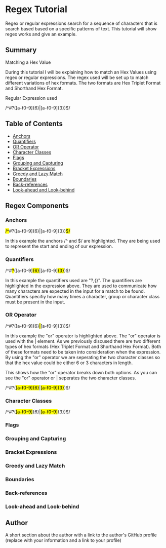 # Regex Tutorial

Regex or regular expressions search for a sequence of characters that is search based based on a specific patterns of text. This tutorial will show regex works and give an example.

## Summary

Matching a Hex Value

During this tutorial I will be explaining how to match an Hex Values using regex or regular expressions. The regex used will be set up to match different variations of hex formats. The two formats are Hex Triplet Format and Shorthand Hex Format.

Regular Expression used

/^#?([a-f0-9]{6}|[a-f0-9]{3})$/

## Table of Contents

- [Anchors](#anchors)
- [Quantifiers](#quantifiers)
- [OR Operator](#or-operator)
- [Character Classes](#character-classes)
- [Flags](#flags)
- [Grouping and Capturing](#grouping-and-capturing)
- [Bracket Expressions](#bracket-expressions)
- [Greedy and Lazy Match](#greedy-and-lazy-match)
- [Boundaries](#boundaries)
- [Back-references](#back-references)
- [Look-ahead and Look-behind](#look-ahead-and-look-behind)

## Regex Components

### Anchors

<mark>/^</mark>#?([a-f0-9]{6}|[a-f0-9]{3})<mark>$/</mark>

In this example the anchors /^ and $/ are highlighted. They are being used to represent the start and ending of our expression. 


### Quantifiers

/^#<mark>?</mark>([a-f0-9]<mark>{6}</mark>|[a-f0-9]<mark>{3}</mark>)$/

In this example the quantifiers used are "?,{}". The quantifiers are highlighted in the expression above. They are used to communicate how many characters are expected in the input for a match to be found. Quantifiers specifiy how many times a character, group or character class must be present in the input. 


### OR Operator

/^#?([a-f0-9]{6}<mark>|</mark>[a-f0-9]{3})$/

In this example the "or" operator is highlighted above. The "or" operator is used with the | element. As we previously discused there are two different types of hex formats (Hex Triplet Format and Shorthand Hex Format). Both of these formats need to be taken into consideration when the expression. By using the "or" operator we are seperating the two character classes so that the hex value could be either 6 or 3 characters in length.

This shows how the "or" operator breaks down both options. As you can see the "or" operator or | seperates the two character classes. 

/^#?(<mark>[a-f0-9]{6}</mark>|<mark>[a-f0-9]{3}</mark>)$/


### Character Classes

/^#?(<mark>[a-f0-9]</mark>{6}|<mark>[a-f0-9]</mark>{3})$/



### Flags

### Grouping and Capturing

### Bracket Expressions

### Greedy and Lazy Match

### Boundaries

### Back-references

### Look-ahead and Look-behind

## Author

A short section about the author with a link to the author's GitHub profile (replace with your information and a link to your profile)
